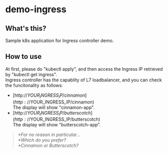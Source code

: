# demo-ingress
## What's this?
Sample k8s application for Ingress controller demo.

## How to use
At first, please do "kubectl apply", and then access the Ingress IP retrieved by "kubectl get ingress".  
Ingress controller has the capablity of L7 loadbalancer, and you can check the funcitonality as follows:  
- [http://$YOUR_INGRESS_IP/cinnamon](http://$YOUR_INGRESS_IP/cinnamon)  
The display will show "cinnamon-app".  
- [http://$YOUR_INGRESS_IP/butterscotch](http://$YOUR_INGRESS_IP/butterscotch)  
The display will show "butterscotch-app".  
  
>_*For no reason in particular..._  
>_*Which do you prefer?_  
>_*Cinnamon or Butterscotch?_
